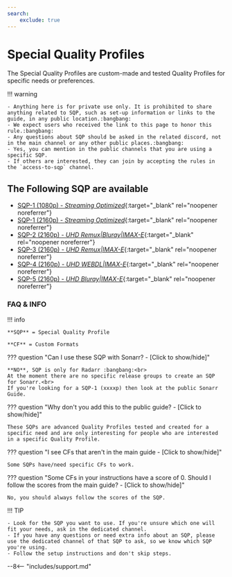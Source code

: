 ```yaml
---
search:
    exclude: true
---
```


# Special Quality Profiles

<meta name="robots" content="noindex, noarchive, nofollow" />

The Special Quality Profiles are custom-made and tested Quality Profiles for specific needs or preferences.

!!! warning

    - Anything here is for private use only. It is prohibited to share anything related to SQP, such as set-up information or links to the guide, in any public location.:bangbang:
    - We expect users who received the link to this page to honor this rule.:bangbang:
    - Any questions about SQP should be asked in the related discord, not in the main channel or any other public places.:bangbang:
    - Yes, you can mention in the public channels that you are using a specific SQP.
    - If others are interested, they can join by accepting the rules in the `access-to-sqp` channel.

## The Following SQP are available

- [SQP-1 (1080p) - _Streaming Optimized_](/SQP/1){:target="\_blank" rel="noopener noreferrer"}
- [SQP-1 (2160p) - _Streaming Optimized_](/SQP/1-4k){:target="\_blank" rel="noopener noreferrer"}
- [SQP-2 (2160p) - _UHD Remux|Bluray|IMAX-E_](/SQP/2){:target="\_blank" rel="noopener noreferrer"}
- [SQP-3 (2160p) - _UHD Remux|IMAX-E_](/SQP/3){:target="\_blank" rel="noopener noreferrer"}
- [SQP-4 (2160p) - _UHD WEBDL|IMAX-E_](/SQP/4){:target="\_blank" rel="noopener noreferrer"}
- [SQP-5 (2160p) - _UHD Bluray|IMAX-E_](/SQP/5){:target="\_blank" rel="noopener noreferrer"}

### FAQ & INFO

!!! info

    **SQP** = Special Quality Profile

    **CF** = Custom Formats

??? question "Can I use these SQP with Sonarr? - [Click to show/hide]"

    **NO**, SQP is only for Radarr :bangbang:<br>
    At the moment there are no specific release groups to create an SQP for Sonarr.<br>
    If you're looking for a SQP-1 (xxxxp) then look at the public Sonarr Guide.

??? question "Why don't you add this to the public guide? - [Click to show/hide]"

    These SQPs are advanced Quality Profiles tested and created for a specific need and are only interesting for people who are interested in a specific Quality Profile.

??? question "I see CFs that aren't in the main guide - [Click to show/hide]"

    Some SQPs have/need specific CFs to work.

??? question "Some CFs in your instructions have a score of 0. Should I follow the scores from the main guide? - [Click to show/hide]"

    No, you should always follow the scores of the SQP.

!!! TIP

    - Look for the SQP you want to use. If you're unsure which one will fit your needs, ask in the dedicated channel.
    - If you have any questions or need extra info about an SQP, please use the dedicated channel of that SQP to ask, so we know which SQP you're using.
    - Follow the setup instructions and don't skip steps.

--8<-- "includes/support.md"

